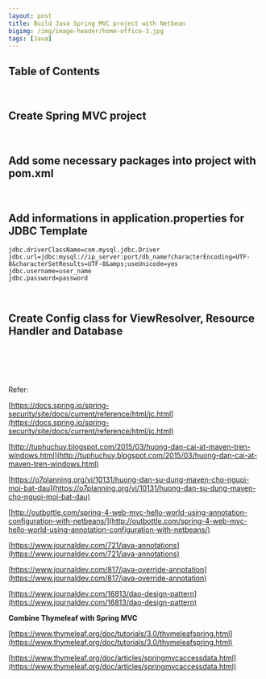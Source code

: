 ```yaml
---
layout: post
title: Build Java Spring MVC project with Netbean
bigimg: /img/image-header/home-office-1.jpg
tags: [Java]
---
```



## Table of Contents


<br>

## Create Spring MVC project



<br>

## Add some necessary packages into project with pom.xml





<br>

## Add informations in application.properties for JDBC Template



```
jdbc.driverClassName=com.mysql.jdbc.Driver
jdbc.url=jdbc:mysql://ip_server:port/db_name?characterEncoding=UTF-8&characterSetResults=UTF-8&amps;useUnicode=yes
jdbc.username=user_name
jdbc.password=password
```

<br>

## Create Config class for ViewResolver, Resource Handler and Database




<br>

## 




<br>

Refer: 

[https://docs.spring.io/spring-security/site/docs/current/reference/html/jc.html](https://docs.spring.io/spring-security/site/docs/current/reference/html/jc.html)

[http://tuphuchuy.blogspot.com/2015/03/huong-dan-cai-at-maven-tren-windows.html](http://tuphuchuy.blogspot.com/2015/03/huong-dan-cai-at-maven-tren-windows.html)

[https://o7planning.org/vi/10131/huong-dan-su-dung-maven-cho-nguoi-moi-bat-dau](https://o7planning.org/vi/10131/huong-dan-su-dung-maven-cho-nguoi-moi-bat-dau)

[http://outbottle.com/spring-4-web-mvc-hello-world-using-annotation-configuration-with-netbeans/](http://outbottle.com/spring-4-web-mvc-hello-world-using-annotation-configuration-with-netbeans/)

[https://www.journaldev.com/721/java-annotations](https://www.journaldev.com/721/java-annotations)

[https://www.journaldev.com/817/java-override-annotation](https://www.journaldev.com/817/java-override-annotation)

[https://www.journaldev.com/16813/dao-design-pattern](https://www.journaldev.com/16813/dao-design-pattern)


**Combine Thymeleaf with Spring MVC**

[https://www.thymeleaf.org/doc/tutorials/3.0/thymeleafspring.html](https://www.thymeleaf.org/doc/tutorials/3.0/thymeleafspring.html)

[https://www.thymeleaf.org/doc/articles/springmvcaccessdata.html](https://www.thymeleaf.org/doc/articles/springmvcaccessdata.html)

